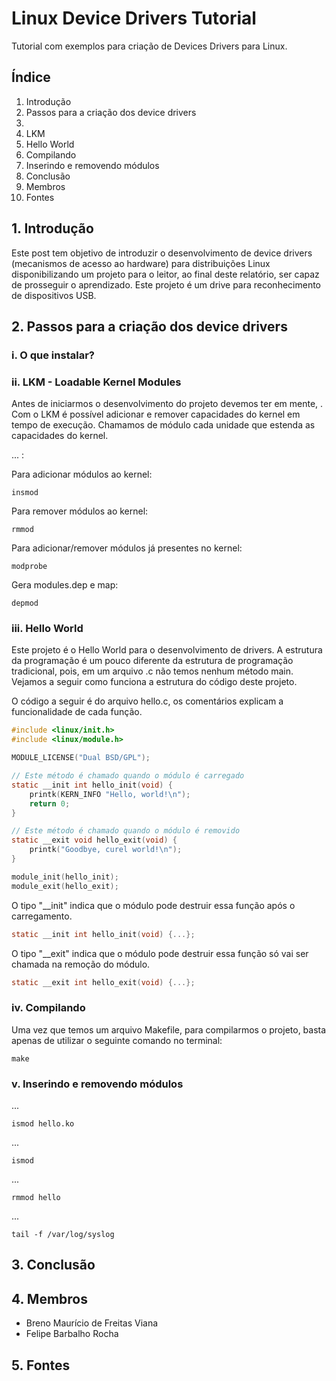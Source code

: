 # Linux Device Drivers Tutorial #

Tutorial com exemplos para criação de Devices Drivers para Linux.

## Índice ##

1. Introdução
2. Passos para a criação dos device drivers
  2. 
  2. LKM
  2. Hello World
  2. Compilando
  2. Inserindo e removendo módulos
3. Conclusão
4. Membros
5. Fontes

## 1. Introdução ##

Este post tem objetivo de introduzir o desenvolvimento de device drivers (mecanismos de acesso ao hardware) para distribuições Linux disponibilizando um projeto para o leitor, ao final deste relatório, ser capaz de prosseguir o aprendizado. Este projeto é um drive para reconhecimento de dispositivos USB.

## 2. Passos para a criação dos device drivers ##

### i. O que instalar? ###



### ii. LKM - Loadable Kernel Modules ###

Antes de iniciarmos o desenvolvimento do projeto devemos ter em mente, . Com o LKM é possível adicionar e remover capacidades do kernel em tempo de execução. Chamamos de módulo cada unidade que estenda as capacidades do kernel.

... :

Para adicionar módulos ao kernel:

    insmod

Para remover módulos ao kernel:

    rmmod

Para adicionar/remover módulos já presentes no kernel:

    modprobe

Gera modules.dep e map:

    depmod

### iii. Hello World ###

Este projeto é o Hello World para o desenvolvimento de drivers. A estrutura da programação é um pouco diferente da estrutura de programação tradicional, pois, em um arquivo .c não temos nenhum método main. Vejamos a seguir como funciona a estrutura do código deste projeto.

O código a seguir é do arquivo hello.c, os comentários explicam a funcionalidade de cada função.

```c
#include <linux/init.h>
#include <linux/module.h>

MODULE_LICENSE("Dual BSD/GPL");

// Este método é chamado quando o módulo é carregado
static __init int hello_init(void) {
	printk(KERN_INFO "Hello, world!\n");
	return 0;
}

// Este método é chamado quando o módulo é removido
static __exit void hello_exit(void) {
	printk("Goodbye, curel world!\n");
}

module_init(hello_init);
module_exit(hello_exit);
```

O tipo "__init" indica que o módulo pode destruir essa função após o carregamento.

```c
static __init int hello_init(void) {...};
```

O tipo "__exit" indica que o módulo pode destruir essa função só vai ser chamada na remoção do módulo.

```c
static __exit int hello_exit(void) {...};
```

### iv. Compilando ###

Uma vez que temos um arquivo Makefile, para compilarmos o projeto, basta apenas de utilizar o seguinte comando no terminal:

    make

### v. Inserindo e removendo módulos ###

...

    ismod hello.ko

...

    ismod

...

    rmmod hello

...

    tail -f /var/log/syslog

## 3. Conclusão ##

## 4. Membros ##

* Breno Maurício de Freitas Viana
* Felipe Barbalho Rocha

## 5. Fontes ##

